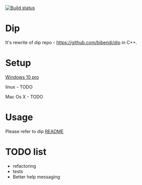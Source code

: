 [![Build status](https://ci.appveyor.com/api/projects/status/kpyvdvi5blalq00v?svg=true)](https://ci.appveyor.com/project/deniskorobicyn/dip-cpp)

# Dip

It's rewrite of dip repo - https://github.com/bibendi/dip in C++.

# Setup

[Windows 10 pro](docs/WINDOWS_10_PRO.md)

linux - TODO

Mac Os X - TODO

# Usage

Please refer to dip [README](https://github.com/bibendi/dip/blob/master/README.md#usage)

# TODO list

 - refactoring
 - tests
 - Better help messaging
